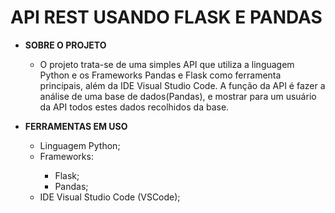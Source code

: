 <h1>API REST USANDO FLASK E PANDAS</h1>
<ul>
    <li>
        <strong>SOBRE O PROJETO</strong>
    </li>
    <ul>
        <li>
            O projeto trata-se de uma simples API que utiliza a linguagem Python e os Frameworks Pandas e Flask como ferramenta principais, além da IDE Visual Studio Code. A função da API é fazer a análise de uma base de dados(Pandas), e mostrar para um usuário da API todos estes dados recolhidos da base.
        </li>
    </ul>
    <p>
    <li>
        <strong>FERRAMENTAS EM USO</strong>
    </li>
    <ul>
        <li>
            Linguagem Python;
        </li>
        <li>
            Frameworks:
        </li>
        <ul>
            <li>
                Flask;
            </li>
            <li>
                Pandas;
            </li>
        </ul>
        <li>
            IDE Visual Studio Code (VSCode);
        </li>
    </ul>
</ul>